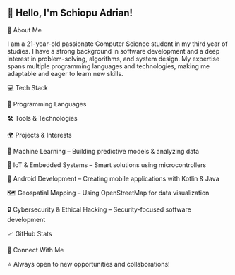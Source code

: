 
<!--
**Adrian6303/Adrian6303** is a ✨ _special_ ✨ repository because its `README.md` (this file) appears on your GitHub profile.

Here are some ideas to get you started:

- 🔭 I’m currently working on ...
- 🌱 I’m currently learning ...
- 👯 I’m looking to collaborate on ...
- 🤔 I’m looking for help with ...
- 💬 Ask me about ...
- 📫 How to reach me: ...
- 😄 Pronouns: ...
- ⚡ Fun fact: ...
-->

## 👋 Hello, I'm Schiopu Adrian!

🚀 About Me

I am a 21-year-old passionate Computer Science student in my third year of studies. I have a strong background in software development and a deep interest in problem-solving, algorithms, and system design. My expertise spans multiple programming languages and technologies, making me adaptable and eager to learn new skills.

💻 Tech Stack

🌟 Programming Languages








🛠️ Tools & Technologies







🌍 Projects & Interests

🔬 Machine Learning – Building predictive models & analyzing data

🌱 IoT & Embedded Systems – Smart solutions using microcontrollers

📱 Android Development – Creating mobile applications with Kotlin & Java

🗺️ Geospatial Mapping – Using OpenStreetMap for data visualization

🔒 Cybersecurity & Ethical Hacking – Security-focused software development

📈 GitHub Stats




🔗 Connect With Me





⭐️ Always open to new opportunities and collaborations!

